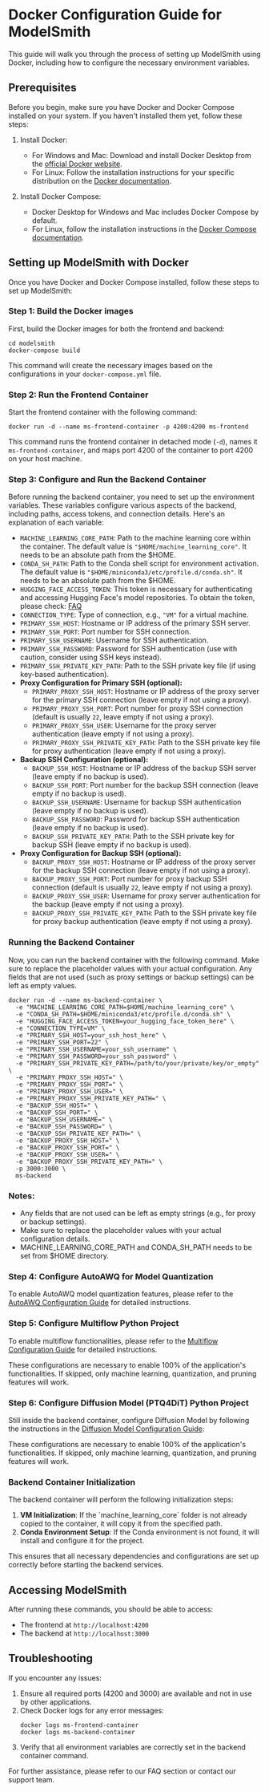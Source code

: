 # Docker Configuration Guide for ModelSmith

This guide will walk you through the process of setting up ModelSmith using Docker, including how to configure the necessary environment variables.

## Prerequisites

Before you begin, make sure you have Docker and Docker Compose installed on your system. If you haven't installed them yet, follow these steps:

1. Install Docker:

   - For Windows and Mac: Download and install Docker Desktop from the [official Docker website](https://www.docker.com/products/docker-desktop).
   - For Linux: Follow the installation instructions for your specific distribution on the [Docker documentation](https://docs.docker.com/engine/install/).

2. Install Docker Compose:
   - Docker Desktop for Windows and Mac includes Docker Compose by default.
   - For Linux, follow the installation instructions in the [Docker Compose documentation](https://docs.docker.com/compose/install/).

## Setting up ModelSmith with Docker

Once you have Docker and Docker Compose installed, follow these steps to set up ModelSmith:

### Step 1: Build the Docker images

First, build the Docker images for both the frontend and backend:

```shell
cd modelsmith
docker-compose build
```

This command will create the necessary images based on the configurations in your `docker-compose.yml` file.

### Step 2: Run the Frontend Container

Start the frontend container with the following command:

```shell
docker run -d --name ms-frontend-container -p 4200:4200 ms-frontend
```

This command runs the frontend container in detached mode (`-d`), names it `ms-frontend-container`, and maps port 4200 of the container to port 4200 on your host machine.

### Step 3: Configure and Run the Backend Container

Before running the backend container, you need to set up the environment variables. These variables configure various aspects of the backend, including paths, access tokens, and connection details. Here's an explanation of each variable:

- `MACHINE_LEARNING_CORE_PATH`: Path to the machine learning core within the container. The default value is `"$HOME/machine_learning_core"`. It needs to be an absolute path from the $HOME.
- `CONDA_SH_PATH`: Path to the Conda shell script for environment activation. The default value is `"$HOME/miniconda3/etc/profile.d/conda.sh"`. It needs to be an absolute path from the $HOME.
- `HUGGING_FACE_ACCESS_TOKEN`: This token is necessary for authenticating and accessing Hugging Face's model repositories. To obtain the token, please check: [FAQ](configure-faq.md)
- `CONNECTION_TYPE`: Type of connection, e.g., `"VM"` for a virtual machine.
- `PRIMARY_SSH_HOST`: Hostname or IP address of the primary SSH server.
- `PRIMARY_SSH_PORT`: Port number for SSH connection.
- `PRIMARY_SSH_USERNAME`: Username for SSH authentication.
- `PRIMARY_SSH_PASSWORD`: Password for SSH authentication (use with caution, consider using SSH keys instead).
- `PRIMARY_SSH_PRIVATE_KEY_PATH`: Path to the SSH private key file (if using key-based authentication).
- **Proxy Configuration for Primary SSH (optional):**
  - `PRIMARY_PROXY_SSH_HOST`: Hostname or IP address of the proxy server for the primary SSH connection (leave empty if not using a proxy).
  - `PRIMARY_PROXY_SSH_PORT`: Port number for proxy SSH connection (default is usually `22`, leave empty if not using a proxy).
  - `PRIMARY_PROXY_SSH_USER`: Username for the proxy server authentication (leave empty if not using a proxy).
  - `PRIMARY_PROXY_SSH_PRIVATE_KEY_PATH`: Path to the SSH private key file for proxy authentication (leave empty if not using a proxy).
- **Backup SSH Configuration (optional):**
  - `BACKUP_SSH_HOST`: Hostname or IP address of the backup SSH server (leave empty if no backup is used).
  - `BACKUP_SSH_PORT`: Port number for the backup SSH connection (leave empty if no backup is used).
  - `BACKUP_SSH_USERNAME`: Username for backup SSH authentication (leave empty if no backup is used).
  - `BACKUP_SSH_PASSWORD`: Password for backup SSH authentication (leave empty if no backup is used).
  - `BACKUP_SSH_PRIVATE_KEY_PATH`: Path to the SSH private key for backup SSH (leave empty if no backup is used).
- **Proxy Configuration for Backup SSH (optional):**
  - `BACKUP_PROXY_SSH_HOST`: Hostname or IP address of the proxy server for the backup SSH connection (leave empty if not using a proxy).
  - `BACKUP_PROXY_SSH_PORT`: Port number for proxy backup SSH connection (default is usually `22`, leave empty if not using a proxy).
  - `BACKUP_PROXY_SSH_USER`: Username for proxy server authentication for the backup (leave empty if not using a proxy).
  - `BACKUP_PROXY_SSH_PRIVATE_KEY_PATH`: Path to the SSH private key file for proxy backup authentication (leave empty if not using a proxy).

### Running the Backend Container

Now, you can run the backend container with the following command. Make sure to replace the placeholder values with your actual configuration. Any fields that are not used (such as proxy settings or backup settings) can be left as empty values.

```shell
docker run -d --name ms-backend-container \
  -e "MACHINE_LEARNING_CORE_PATH=$HOME/machine_learning_core" \
  -e "CONDA_SH_PATH=$HOME/miniconda3/etc/profile.d/conda.sh" \
  -e "HUGGING_FACE_ACCESS_TOKEN=your_hugging_face_token_here" \
  -e "CONNECTION_TYPE=VM" \
  -e "PRIMARY_SSH_HOST=your_ssh_host_here" \
  -e "PRIMARY_SSH_PORT=22" \
  -e "PRIMARY_SSH_USERNAME=your_ssh_username" \
  -e "PRIMARY_SSH_PASSWORD=your_ssh_password" \
  -e "PRIMARY_SSH_PRIVATE_KEY_PATH=/path/to/your/private/key/or_empty" \
  -e "PRIMARY_PROXY_SSH_HOST=" \
  -e "PRIMARY_PROXY_SSH_PORT=" \
  -e "PRIMARY_PROXY_SSH_USER=" \
  -e "PRIMARY_PROXY_SSH_PRIVATE_KEY_PATH=" \
  -e "BACKUP_SSH_HOST=" \
  -e "BACKUP_SSH_PORT=" \
  -e "BACKUP_SSH_USERNAME=" \
  -e "BACKUP_SSH_PASSWORD=" \
  -e "BACKUP_SSH_PRIVATE_KEY_PATH=" \
  -e "BACKUP_PROXY_SSH_HOST=" \
  -e "BACKUP_PROXY_SSH_PORT=" \
  -e "BACKUP_PROXY_SSH_USER=" \
  -e "BACKUP_PROXY_SSH_PRIVATE_KEY_PATH=" \
  -p 3000:3000 \
  ms-backend
```

### Notes:

- Any fields that are not used can be left as empty strings (e.g., for proxy or backup settings).
- Make sure to replace the placeholder values with your actual configuration details.
- MACHINE_LEARNING_CORE_PATH and CONDA_SH_PATH needs to be set from $HOME directory.

### Step 4: Configure AutoAWQ for Model Quantization

To enable AutoAWQ model quantization features, please refer to the [AutoAWQ Configuration Guide](configure-autoawq.md) for detailed instructions.

### Step 5: Configure Multiflow Python Project

To enable multiflow functionalities, please refer to the [Multiflow Configuration Guide](configure-multiflow.md) for detailed instructions.

These configurations are necessary to enable 100% of the application's functionalities. If skipped, only machine learning, quantization, and pruning features will work.

### Step 6: Configure Diffusion Model (PTQ4DiT) Python Project

Still inside the backend container, configure Diffusion Model by following the instructions in the [Diffusion Model Configuration Guide](configure-diffusion-model.md):

These configurations are necessary to enable 100% of the application's functionalities. If skipped, only machine learning, quantization, and pruning features will work.

### Backend Container Initialization

The backend container will perform the following initialization steps:

1. **VM Initialization**: If the \`machine_learning_core\` folder is not already copied to the container, it will copy it from the specified path.
2. **Conda Environment Setup**: If the Conda environment is not found, it will install and configure it for the project.

This ensures that all necessary dependencies and configurations are set up correctly before starting the backend services.

## Accessing ModelSmith

After running these commands, you should be able to access:

- The frontend at `http://localhost:4200`
- The backend at `http://localhost:3000`

## Troubleshooting

If you encounter any issues:

1. Ensure all required ports (4200 and 3000) are available and not in use by other applications.
2. Check Docker logs for any error messages:
   ```shell
   docker logs ms-frontend-container
   docker logs ms-backend-container
   ```
3. Verify that all environment variables are correctly set in the backend container command.

For further assistance, please refer to our FAQ section or contact our support team.
